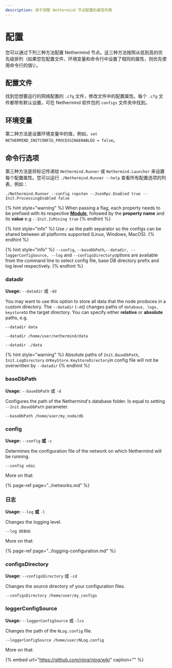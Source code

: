 ```yaml
---
description: 用于调整 Nethermind 节点配置的属性列表
---
```


# 配置

您可以通过下列三种方法配置 Nethermind 节点。这三种方法按照从低到高的优先级排列（如果您在配置文件、环境变量和命令行中设置了相同的属性，则优先使用命令行的值\）。

## 配置文件

找到您想要运行的网络配置的 `.cfg` 文件，修改文件中的配置属性。每个 `.cfg` 文件都带有默认设置，可在 Nethermind 软件包的 `configs` 文件夹中找到。

## 环境变量

第二种方法是设置环境变量中的值，例如，`set NETHERMIND_INITCONFIG_PROCESSINGENABLED = false`。

## 命令行选项

第三种方法是将标记传递给 `Nethermind.Runner` 或 `Nethermind.Launcher` 来设置每个配置属性。您可以运行 `./Nethermind.Runner --help` 查看所有配置选项的列表，例如：

```text
./Nethermind.Runner --config ropsten --JsonRpc.Enabled true --Init.ProcessingEnabled false
```

{% hint style="warning" %}
When passing a flag, each property needs to be prefixed with its respective [**Module**](./), followed by the **property name** and its **value** e.g `--Init.IsMining true`
{% endhint %}

{% hint style="info" %}
Use `/` as the path separator so the configs can be shared between all platforms supported \(Linux, Windows, MacOS\).
{% endhint %}

{% hint style="info" %}
`--config`, `--baseDbPath`,`--datadir, --loggerConfigSource, --log` and `--configsDirectory`options are available from the command line to select config file, base DB directory prefix and log level respectively.
{% endhint %}

### datadir

**Usage:** `--datadir` 或 `-dd`

You may want to use this option to store all data that the node produces in a custom directory. The `--datadir` \(`-dd`\) changes paths of `database, logs, keystore`to the target directory. You can specify either **relative** or **absolute** paths, e.g.

```text
--datadir data
```

```text
--datadir /home/user/nethermind/data
```

```text
--datadir ./data
```

{% hint style="warning" %}
Absolute paths of `Init.BaseDbPath`, `Init.LogDirectory` or`KeyStore.KeyStoreDirectory`in config file will not be overwritten by `--datadir`
{% endhint %}

### baseDbPath

**Usage:** `--baseDbPath` 或 `-d`

Configures the path of the Nethermind's database folder. Is equal to setting `--Init.BaseDbPath` parameter.

```text
--baseDbPath /home/user/my_node/db
```

### config

**Usage:** `--config` **或** `-c`

Determines the configuration file of the network on which Nethermind will be running.

```text
--config xdai
```

More on that:

{% page-ref page="../networks.md" %}

### 日志

**Usage:** `--log` **或** `-l`

Changes the logging level.

```text
--log DEBUG
```

More on that:

{% page-ref page="../logging-configuration.md" %}

### configsDirectory

**Usage:** `--configsDirectory` 或 `-cd`

Changes the source directory of your configuration files.

```text
--configsDirectory /home/user/my_configs
```

### loggerConfigSource

**Usage:** `--loggerConfigSource` 或 `-lcs`

Changes the path of the `NLog.config` file.

```text
--loggerConfigSource /home/user/NLog.config
```

More on that:

{% embed url="https://github.com/nlog/nlog/wiki" caption="" %}

